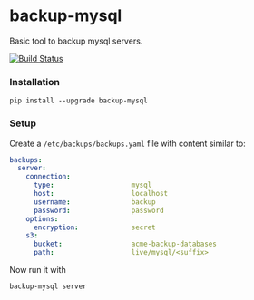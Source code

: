 # backup-mysql

Basic tool to backup mysql servers.

[![Build Status](https://travis-ci.org/ptdorf/backup-mysql.svg?branch=master)](https://travis-ci.org/ptdorf/backup-mysql)


### Installation

    pip install --upgrade backup-mysql


### Setup

Create a `/etc/backups/backups.yaml` file with content similar to:

```yaml
backups:
  server:
    connection:
      type:                   mysql
      host:                   localhost
      username:               backup
      password:               password
    options:
      encryption:             secret
    s3:
      bucket:                 acme-backup-databases
      path:                   live/mysql/<suffix>

```

Now run it with

    backup-mysql server
